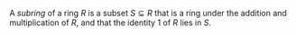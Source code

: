 A *subring* of a ring $R$ is a subset $S \subseteq R$ that is a ring under the addition and multiplication of $R$, and that the identity $1$ of $R$ lies in $S$.
